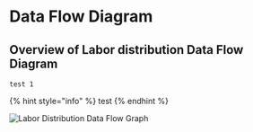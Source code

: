 # Data Flow Diagram

## Overview of Labor distribution Data Flow Diagram

```text
test 1
```

{% hint style="info" %}
test
{% endhint %}

![Labor Distribution Data Flow Graph](../.gitbook/assets/labor_distribution_data_flow.svg)


